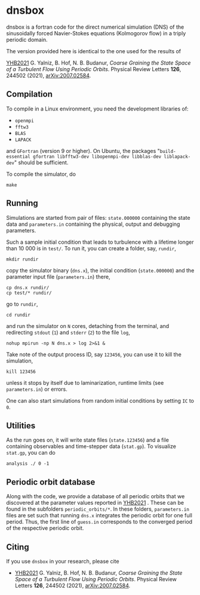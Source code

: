 # dnsbox
dnsbox is a fortran code for the direct numerical simulation (DNS) 
of the sinusoidally forced Navier-Stokes equations 
(Kolmogorov flow) in a triply periodic domain. 

The version provided here is identical to the one used for the results 
of 

[YHB2021](https://link.aps.org/doi/10.1103/PhysRevLett.126.244502)
G. Yalniz, B. Hof, N. B. Budanur, 
*Coarse Graining the State Space of a Turbulent Flow Using Periodic Orbits*. 
Physical Review Letters **126**, 244502 (2021), 
[arXiv:2007.02584](https://arxiv.org/abs/2007.02584).

## Compilation

To compile in a Linux environment, you need the development libraries of:
 - `openmpi`
 - `fftw3`
 - `BLAS`
 - `LAPACK`

and `GFortran` (version 9 or higher).
On Ubuntu,
the packages "`build-essential gfortran libfftw3-dev libopenmpi-dev libblas-dev liblapack-dev`"
should be sufficient.

To compile the simulator, do
```
make
```

## Running

Simulations are started from pair of files:
`state.000000` containing the state data and `parameters.in` containing
the physical, output and debugging parameters.

Such a sample initial condition that leads to turbulence with a lifetime
longer than 10 000 is in `test/`.
To run it, you can create a folder, say, `rundir`,
```
mkdir rundir
```
copy the simulator binary (`dns.x`), the initial condition (`state.000000`) and the parameter input file
(`parameters.in`) there,
```
cp dns.x rundir/
cp test/* rundir/
```
go to `rundir`,
```
cd rundir
```
and run the simulator on `N` cores, detaching from the terminal, and redirecting
`stdout` (`1`) and `stderr` (`2`) to the file `log`,
```
nohup mpirun -np N dns.x > log 2>&1 &
```
Take note of the output process ID, say `123456`, you can use it to kill
the simulation,
```
kill 123456
```
unless it stops by itself due to laminarization, runtime limits (see `parameters.in`) 
or errors.

One can also start simulations from random initial conditions by setting `IC` to `0`.

## Utilities

As the run goes on, it will write state files (`state.123456`) and a file
containing observables and time-stepper data (`stat.gp`).
To visualize `stat.gp`, you can do
```
analysis ./ 0 -1
```

## Periodic orbit database

Along with the code, we provide a database of all periodic orbits that 
we discovered at the parameter values reported in 
[YHB2021](https://arxiv.org/abs/2007.02584) .
These can be found in the subfolders `periodic_orbits/*`. 
In these folders, `parameters.in` 
files are set such that running `dns.x` integrates the periodic orbit 
for one full period. 
Thus, the first line of `guess.in` corresponds to the 
converged period of the respective periodic orbit. 

## Citing

If you use `dnsbox` in your research, please cite

- [YHB2021](https://link.aps.org/doi/10.1103/PhysRevLett.126.244502)
G. Yalniz, B. Hof, N. B. Budanur, 
*Coarse Graining the State Space of a Turbulent Flow Using Periodic Orbits*. 
Physical Review Letters **126**, 244502 (2021), 
[arXiv:2007.02584](https://arxiv.org/abs/2007.02584).
